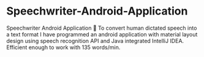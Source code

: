 # Speechwriter-Android-Application
Speechwriter Android Application
	To convert human dictated speech into a text format I have programmed an android application with material layout design using speech recognition API and Java integrated IntelliJ IDEA. Efficient enough to work with 135 words/min.
